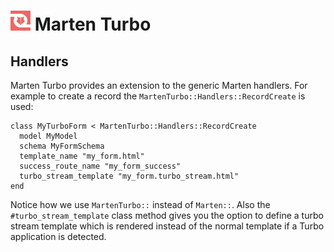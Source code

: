 <h1>
  <img src="./logo.svg" height="32" width="32" alt="Marten Turbo Logo">
  <span>Marten Turbo</span>
</h1>

## Handlers

Marten Turbo provides an extension to the generic Marten handlers. For example to create a record the `MartenTurbo::Handlers::RecordCreate` is used:

```crystal
class MyTurboForm < MartenTurbo::Handlers::RecordCreate
  model MyModel
  schema MyFormSchema
  template_name "my_form.html"
  success_route_name "my_form_success"
  turbo_stream_template "my_form.turbo_stream.html" 
end
```

Notice how we use `MartenTurbo::` instead of `Marten::`. Also the `#turbo_stream_template` class method gives you the option to define a turbo stream template which is
rendered instead of the normal template if a Turbo application is detected.
